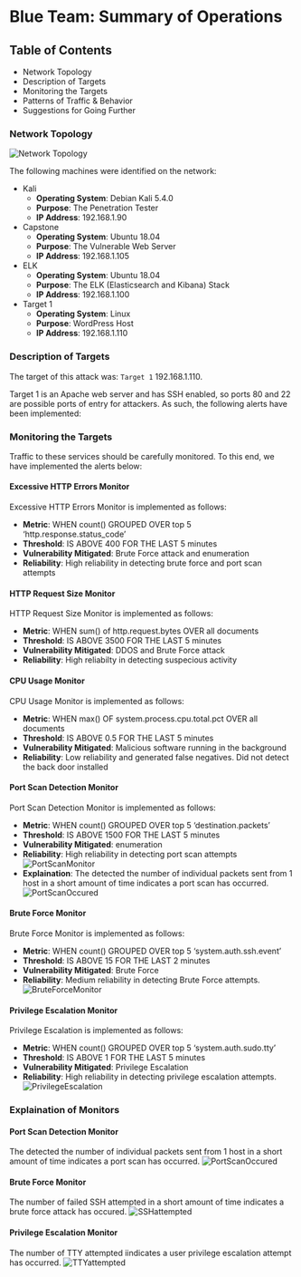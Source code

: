 # Blue Team: Summary of Operations

## Table of Contents
- Network Topology
- Description of Targets
- Monitoring the Targets
- Patterns of Traffic & Behavior
- Suggestions for Going Further

### Network Topology
![Network Topology](/Images/Final_project_top.JPG)

The following machines were identified on the network:
- Kali
  - **Operating System**: Debian Kali 5.4.0
  - **Purpose**: The Penetration Tester
  - **IP Address**: 192.168.1.90
- Capstone
  - **Operating System**: Ubuntu 18.04
  - **Purpose**: The Vulnerable Web Server
  - **IP Address**: 192.168.1.105
- ELK
  - **Operating System**: Ubuntu 18.04
  - **Purpose**: The ELK (Elasticsearch and Kibana) Stack
  - **IP Address**: 192.168.1.100
- Target 1
  - **Operating System**: Linux
  - **Purpose**: WordPress Host
  - **IP Address**: 192.168.1.110

### Description of Targets

The target of this attack was: `Target 1` 192.168.1.110.

Target 1 is an Apache web server and has SSH enabled, so ports 80 and 22 are possible ports of entry for attackers. As such, the following alerts have been implemented:

### Monitoring the Targets

Traffic to these services should be carefully monitored. To this end, we have implemented the alerts below:

#### Excessive HTTP Errors Monitor 

Excessive HTTP Errors Monitor is implemented as follows:
  - **Metric**: WHEN count() GROUPED OVER top 5 ‘http.response.status_code’
  - **Threshold**: IS ABOVE 400 FOR THE LAST 5 minutes
  - **Vulnerability Mitigated**: Brute Force attack and enumeration
  - **Reliability**: High reliability in detecting brute force and port scan attempts

#### HTTP Request Size Monitor
HTTP Request Size Monitor is implemented as follows:
  - **Metric**: WHEN sum() of http.request.bytes OVER all documents
  - **Threshold**: IS ABOVE 3500 FOR THE LAST 5 minutes
  - **Vulnerability Mitigated**: DDOS and Brute Force attack
  - **Reliability**: High reliabilty in detecting suspecious activity

#### CPU Usage Monitor
CPU Usage Monitor is implemented as follows:
  - **Metric**: WHEN max() OF system.process.cpu.total.pct OVER all documents
  - **Threshold**: IS ABOVE 0.5 FOR THE LAST 5 minutes
  - **Vulnerability Mitigated**: Malicious software running in the background
  - **Reliability**: Low reliability and generated false negatives. Did not detect the back door installed

#### Port Scan Detection Monitor 
Port Scan Detection Monitor is implemented as follows:
  - **Metric**: WHEN count() GROUPED OVER top 5 ‘destination.packets’
  - **Threshold**: IS ABOVE 1500 FOR THE LAST 5 minutes
  - **Vulnerability Mitigated**: enumeration
  - **Reliability**: High reliability in detecting port scan attempts
![PortScanMonitor](/Images/PortScanMonitor.png)
  - **Explaination**: The detected the number of individual packets sent from 1 host in a short amount of time indicates a port scan has occurred.
![PortScanOccured](/Images/PortScanOccured.png)

#### Brute Force Monitor 
Brute Force Monitor is implemented as follows:
  - **Metric**: WHEN count() GROUPED OVER top 5 ‘system.auth.ssh.event’
  - **Threshold**: IS ABOVE 15 FOR THE LAST 2 minutes
  - **Vulnerability Mitigated**: Brute Force
  - **Reliability**: Medium reliability in detecting Brute Force attempts.
![BruteForceMonitor](/Images/BruteForceMonitor.png)

#### Privilege Escalation Monitor 
Privilege Escalation is implemented as follows:
  - **Metric**: WHEN count() GROUPED OVER top 5 ‘system.auth.sudo.tty’
  - **Threshold**: IS ABOVE 1 FOR THE LAST 5 minutes
  - **Vulnerability Mitigated**: Privilege Escalation 
  - **Reliability**: High reliability in detecting privilege escalation  attempts.
![PrivilegeEscalation](/Images/PrivilegeEscalation.png)

### Explaination of Monitors

#### Port Scan Detection Monitor
The detected the number of individual packets sent from 1 host in a short amount of time indicates a port scan has occurred.
![PortScanOccured](/Images/PortScanOccured.png)

#### Brute Force Monitor 
The number of failed SSH attempted in a short amount of time indicates a brute force attack has occured.
![SSHattempted](/Images/SSHattempted.PNG)

#### Privilege Escalation Monitor 
The number of TTY attempted iindicates a user privilege escalation attempt has occurred.
![TTYattempted](/Images/TTYattempted.png)
